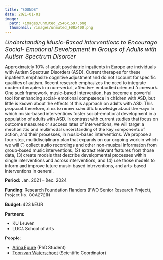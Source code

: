 ```yaml
---
title: "SOUNDS"
date: 2021-01-01
image: 
  path: /images/unmuted_2546x1697.png
  thumbnail: /images/unmuted_600x400.png
---
```


*<span style="font-size:14pt;">Understanding Music-Based Interventions to Encourage Social- Emotional Development in Groups of Adults with Autism Spectrum Disorder</span>*

Approximately 10% of adult psychiatric inpatients in Europe are individuals with Autism Spectrum Disorders (ASD). Current therapies for these inpatients emphasize cognitive adjustment and do not account for specific qualities of autism. Recent research emphasizes the need to integrate modern therapies in a non-verbal, affective- embodied oriented framework. One such framework, music-based intervention, has become a powerful tool for enhancing social- emotional competence in children with ASD, but little is known about the effects of this approach on adults with ASD. This proposal, therefore, aims to renew scientific knowledge about the ways in which music-based interventions foster social-emotional development in a population of adults with ASD. In contrast with current studies that focus on outcome measures or success rates of interventions, we will target a mechanistic and multimodal understanding of the key components of action, and their processes, in music-based interventions. We propose a four-step, multidisciplinary plan that expands on our ongoing work in which we will (1) collect audio recordings and other non-musical information from group-based music interventions, (2) extract relevant features from those data, (3) create models that describe developmental processes within single interventions and across interventions, and (4) use those models to inform and improve future music-based interventions, and arts-based interventions in general.

**Period:**	Jan. 2021 – Dec. 2024

**Funding:** Research Foundation Flanders (FWO Senior Research Project), Project No. G0A2721N

**Budget:** 423 kEUR

**Partners:** 
* KU Leuven
* LUCA School of Arts

**People**:
* [Arina Epure](/team/arina_epure) (PhD Student)
* [Toon van Waterschoot](/team/toon_vanwaterschoot) (Scientific Coordinator)
